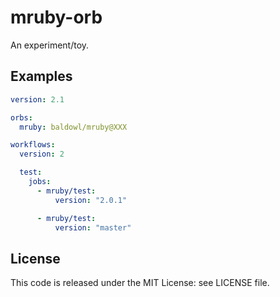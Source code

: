 # mruby-orb

An experiment/toy.

## Examples

```yaml
version: 2.1

orbs:
  mruby: baldowl/mruby@XXX

workflows:
  version: 2

  test:
    jobs:
      - mruby/test:
          version: "2.0.1"

      - mruby/test:
          version: "master"
```

## License

This code is released under the MIT License: see LICENSE file.
